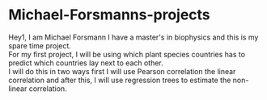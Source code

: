 # Michael-Forsmanns-projects
Hey1, I am Michael Forsmann I have a master's in biophysics and this is my spare time project.\
For my first project, I will be using which plant species countries has to predict which countries lay next to each other.\
I will do this in two ways first I will use Pearson correlation the linear correlation and after this,
I will use regression trees to estimate the non-linear correlation.


